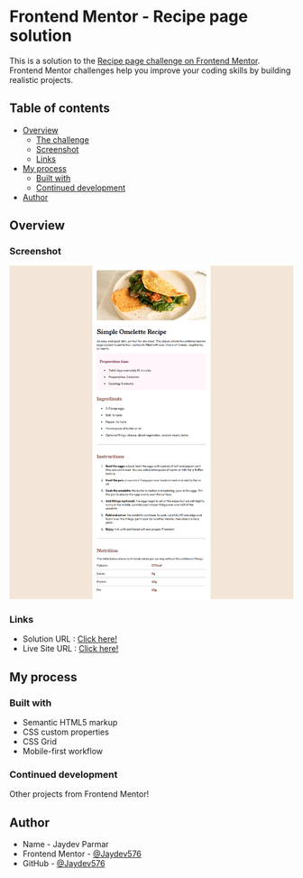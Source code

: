 # Frontend Mentor - Recipe page solution

This is a solution to the [Recipe page challenge on Frontend Mentor](https://www.frontendmentor.io/challenges/recipe-page-KiTsR8QQKm). Frontend Mentor challenges help you improve your coding skills by building realistic projects. 

## Table of contents

- [Overview](#overview)
  - [The challenge](#the-challenge)
  - [Screenshot](#screenshot)
  - [Links](#links)
- [My process](#my-process)
  - [Built with](#built-with)
  - [Continued development](#continued-development)
- [Author](#author)

## Overview

### Screenshot

![](./screenshot.png)

### Links

- Solution URL : [Click here!](https://github.com/Jaydev576/Recipe-Page)
- Live Site URL : [Click here!](https://jaydev576.github.io/Recipe-Page)

## My process

### Built with

- Semantic HTML5 markup
- CSS custom properties
- CSS Grid
- Mobile-first workflow

### Continued development

Other projects from Frontend Mentor!

## Author

- Name - Jaydev Parmar
- Frontend Mentor - [@Jaydev576](https://www.frontendmentor.io/profile/jaydev576)
- GitHub - [@Jaydev576](https://github.com/Jaydev576)